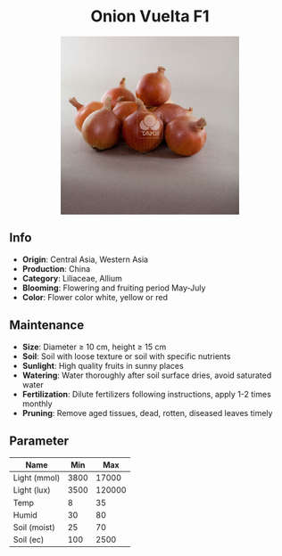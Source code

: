 <h1 align='center'>Onion Vuelta F1</h1>
<p align="center">
    <img 
        align='center'
        width='320'
        src="../images/onion vuelta f1.png" 
        alt='Onion Vuelta F1' />
</p>

## Info

 - **Origin**: Central Asia, Western Asia
 - **Production**: China
 - **Category**: Liliaceae, Allium
 - **Blooming**: Flowering and fruiting period May-July
 - **Color**: Flower color white, yellow or red

## Maintenance

 - **Size**: Diameter ≥ 10 cm, height ≥ 15 cm
 - **Soil**: Soil with loose texture or soil with specific nutrients
 - **Sunlight**: High quality fruits in sunny places
 - **Watering**: Water thoroughly after soil surface dries, avoid saturated water
 - **Fertilization**: Dilute fertilizers following instructions, apply 1-2 times monthly
 - **Pruning**: Remove aged tissues, dead, rotten, diseased leaves timely

## Parameter

| Name         | Min  | Max   |
|--------------|------|-------|
| Light (mmol) | 3800 | 17000  |
| Light (lux)  | 3500 | 120000 |
| Temp         | 8    | 35    |
| Humid        | 30   | 80    |
| Soil (moist) | 25   | 70    |
| Soil (ec)    | 100  | 2500  |